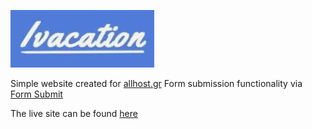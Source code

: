 ![iVaction Logo](assets/images/readme-logo.png)

Simple website created for [allhost.gr](https://www.allhost.gr/)
Form submission functionality via [Form Submit](https://formsubmit.co/)

The live site can be found [here](https://janeyrinn.github.io/ivaction-villas/)